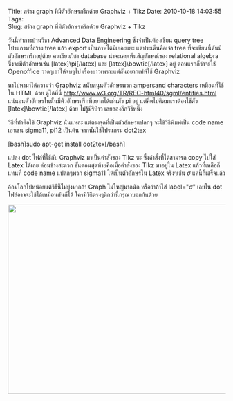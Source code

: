 Title: สร้าง graph ที่มีตัวอักษรกรีกด้วย Graphviz + Tikz 
Date: 2010-10-18 14:03:55
Tags:  
Slug: สร้าง graph ที่มีตัวอักษรกรีกด้วย Graphviz + Tikz 


วันนี้ทำการบ้านวิชา Advanced Data Engineering ซึ่งจำเป็นต้องเขียน query tree โปรแกรมที่สร้าง tree แล้ว export เป็นภาพได้มีเยอะแยะ แต่ประเด็นคือเจ้า tree ที่จะเขียนนี่ดันมีตัวอักษรกรีกอยู่ด้วย คนเรียนวิชา database น่าจะเคยเห็นสัญลักษณ์ของ relational algebra ซึ่งจะมีตัวอักษรเช่น [latex]\pi[/latex] และ [latex]\bowtie[/latex] อยู่ ตอนแรกก็ว่าจะใช้ Openoffice วาดๆเอาให้จบๆไป เรื่องยาวเพราะแต่ดันอยากเท่ห์ใช้ Graphviz

หาไปหามาได้ความว่า Graphviz สนับสนุนตัวอักษรพวก ampersand characters เหมือนที่ใช้ใน HTML ด้วย ดูได้ที่นี่ <a href="http://www.w3.org/TR/REC-html40/sgml/entities.html">http://www.w3.org/TR/REC-html40/sgml/entities.html</a> แน่นอนตัวอักษรในนั้นมีตัวอักษรกรีกที่อยากได้เช่นตัว pi อยู่ แต่คิดไปคิดมาเราต้องใช้ตัว [latex]\bowtie[/latex] ด้วย ไม่รู้มีรึป่าว เลยลองอีกวิธีหนึ่ง

วิธีที่ทำคือใช้ Graphviz นั่นแหละ แต่ตรงจุดที่เป็นตัวอักษรแปลกๆ จะใช้วิธีพิมพ์เป็น code name เอาเช่น sigma11, pi12 เป็นต้น จากนั้นใช้โปรแกรม dot2tex

[bash]sudo apt-get install dot2tex[/bash]

แปลง dot ไฟล์ที่ใช้กับ Graphviz มาเป็นคำสั่งของ Tikz ซะ ซึ่งคำสั่งที่ได้สามารถ copy ไปใส่ Latex ได้เลย ค่อนข้างสะดวก ขั้นตอนสุดท้ายคือเมื่อคำสั่งของ Tikz มาอยู่ใน Latex แล้วที่เหลือก็แทนที่ code name แปลกๆพวก sigma11 ให้เป็นตัวอักษรใน Latex จริงๆเช่น $\sigma$ แค่นี้ก็เสร็จแล้ว

อ้อมโลกไปหน่อยแต่วิธีนี้ไม่ยุ่งมากถ้า Graph ไม่ใหญ่มากนัก หรือว่าถ้าใส่ label="$\sigma$" เลยใน dot ไฟล์อาจจะใช้ได้เหมือนกันก็ได้ ใครมีวิธีตรงๆดีกว่านี้กรุณาบอกกันด้วย

<img class="aligncenter size-full wp-image-479" title="qtree_tikz" src="http://wittawat.com/blog/wp-content/uploads/2010/10/qtree_tikz.png" alt="" width="584" height="438" />

